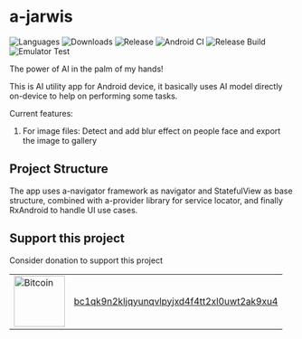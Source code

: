 # a-jarwis

![Languages](https://img.shields.io/github/languages/top/rh-id/a-jarwis)
![Downloads](https://img.shields.io/github/downloads/rh-id/a-jarwis/total)
![Release](https://img.shields.io/github/v/release/rh-id/a-jarwis)
![Android CI](https://github.com/rh-id/a-jarwis/actions/workflows/gradlew-build.yml/badge.svg)
![Release Build](https://github.com/rh-id/a-jarwis/actions/workflows/android-release.yml/badge.svg)
![Emulator Test](https://github.com/rh-id/a-jarwis/actions/workflows/android-emulator-test.yml/badge.svg)

The power of AI in the palm of my hands!

This is AI utility app for Android device, it basically uses AI model directly on-device to help on performing some tasks.  

Current features:
1. For image files: Detect and add blur effect on people face and export the image to gallery


## Project Structure

The app uses a-navigator framework as navigator and StatefulView as base structure,
combined with a-provider library for service locator,
and finally RxAndroid to handle UI use cases.


## Support this project
Consider donation to support this project
<table>
  <tr>
    <td><a href="bitcoin:bc1qk9n2kljqyunqvlpyjxd4f4tt2xl0uwt2ak9xu4"><img src="https://img.shields.io/badge/Bitcoin-000000?style=for-the-badge&logo=bitcoin&logoColor=white&link=bitcoin://bc1qk9n2kljqyunqvlpyjxd4f4tt2xl0uwt2ak9xu4" alt="Bitcoin" width="90px"></a></td>
    <td><a href="https://www.blockchain.com/btc/address/bc1qk9n2kljqyunqvlpyjxd4f4tt2xl0uwt2ak9xu4">bc1qk9n2kljqyunqvlpyjxd4f4tt2xl0uwt2ak9xu4</a></td>
  </tr>
</table>
